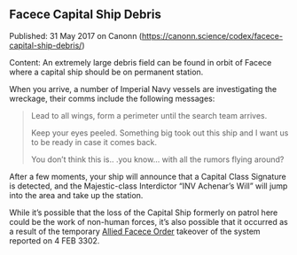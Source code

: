 ## Facece Capital Ship Debris

Published: 31 May 2017 on Canonn (https://canonn.science/codex/facece-capital-ship-debris/)

Content: An extremely large debris field can be found in orbit of Facece where a capital ship should be on permanent station.

When you arrive, a number of Imperial Navy vessels are investigating the wreckage, their comms include the following messages:

> 
> Lead to all wings, form a perimeter until the search team arrives.
> 
> 
> Keep your eyes peeled. Something big took out this ship and I want us to be ready in case it comes back.
> 
> 
> You don’t think this is.. .you know… with all the rumors flying around?

After a few moments, your ship will announce that a Capital Class Signature is detected, and the Majestic-class Interdictor “INV Achenar’s Will” will jump into the area and take up the station.

While it’s possible that the loss of the Capital Ship formerly on patrol here could be the work of non-human forces, it’s also possible that it occurred as a result of the temporary [Allied Facece Order](https://community.elitedangerous.com/en/galnet/uid/56b362d59657ba0664c00374) takeover of the system reported on 4 FEB 3302.